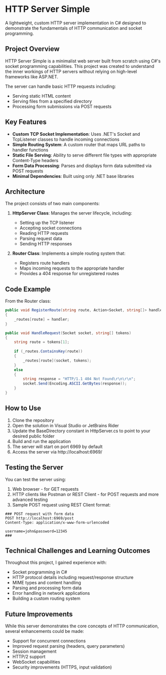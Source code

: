 # HTTP Server Simple

A lightweight, custom HTTP server implementation in C# designed to demonstrate the fundamentals of HTTP communication and socket programming.

## Project Overview

HTTP Server Simple is a minimalist web server built from scratch using C#'s socket programming capabilities. This project was created to understand the inner workings of HTTP servers without relying on high-level frameworks like ASP.NET.

The server can handle basic HTTP requests including:

- Serving static HTML content
- Serving files from a specified directory
- Processing form submissions via POST requests

## Key Features

- **Custom TCP Socket Implementation**: Uses .NET's Socket and TcpListener classes to handle incoming connections
- **Simple Routing System**: A custom router that maps URL paths to handler functions
- **Static File Serving**: Ability to serve different file types with appropriate Content-Type headers
- **Form Data Processing**: Parses and displays form data submitted via POST requests
- **Minimal Dependencies**: Built using only .NET base libraries

## Architecture

The project consists of two main components:

1. **HttpServer Class**: Manages the server lifecycle, including:
    - Setting up the TCP listener
    - Accepting socket connections
    - Reading HTTP requests
    - Parsing request data
    - Sending HTTP responses

2. **Router Class**: Implements a simple routing system that:
    - Registers route handlers
    - Maps incoming requests to the appropriate handler
    - Provides a 404 response for unregistered routes

## Code Example

From the Router class:

```csharp
public void RegisterRoute(string route, Action<Socket, string[]> handler)
{
    _routes[route] = handler;
}

public void HandleRequest(Socket socket, string[] tokens)
{
    string route = tokens[1];
    
    if (_routes.ContainsKey(route))
    {
        _routes[route](socket, tokens);
    }
    else
    {
        string response = "HTTP/1.1 404 Not Found\r\n\r\n";
        socket.Send(Encoding.ASCII.GetBytes(response));
    }
}
```

## How to Use

1. Clone the repository
2. Open the solution in Visual Studio or JetBrains Rider
3. Update the BaseDirectory constant in HttpServer.cs to point to your desired public folder
4. Build and run the application
5. The server will start on port 6969 by default
6. Access the server via http://localhost:6969/

## Testing the Server

You can test the server using:

1. Web browser - for GET requests
2. HTTP clients like Postman or REST Client - for POST requests and more advanced testing
3. Sample POST request using REST Client format:

```
### POST request with form data
POST http://localhost:6969/post
Content-Type: application/x-www-form-urlencoded

username=john&password=12345
###
```

## Technical Challenges and Learning Outcomes

Throughout this project, I gained experience with:

- Socket programming in C#
- HTTP protocol details including request/response structure
- MIME types and content handling
- Parsing and processing form data
- Error handling in network applications
- Building a custom routing system

## Future Improvements

While this server demonstrates the core concepts of HTTP communication, several enhancements could be made:

- Support for concurrent connections
- Improved request parsing (headers, query parameters)
- Session management
- HTTP/2 support
- WebSocket capabilities
- Security improvements (HTTPS, input validation)